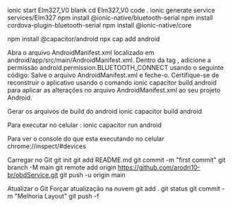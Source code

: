 ionic start Elm327_V0 blank
cd Elm327_V0
code .
ionic generate service services/Elm327
npm install @ionic-native/bluetooth-serial
npm install cordova-plugin-bluetooth-serial
npm install @ionic-native/core

npm install @capacitor/android
npx cap add android

Abra o arquivo AndroidManifest.xml localizado em android/app/src/main/AndroidManifest.xml.
Dentro da tag <manifest>, adicione a permissão android.permission.BLUETOOTH_CONNECT usando o seguinte código:
<uses-permission android:name="android.permission.BLUETOOTH_CONNECT" />
Salve o arquivo AndroidManifest.xml e feche-o.
Certifique-se de reconstruir o aplicativo usando o comando ionic capacitor build android para aplicar as alterações no arquivo AndroidManifest.xml ao seu projeto Android.

Gerar os arquivos de build do android
ionic capacitor build android

Para executar no celular : 
ionic capacitor run android

Para ver o console do que esta executando no celular
chrome://inspect/#devices

Carregar no Git
git init
git add README.md
git commit -m "first commit"
git branch -M main
git remote add origin https://github.com/arodri10-br/obdService.git
git push -u origin main

Atualizar o Git
Forçar atualização na nuvem
git add .
git status
git commit -m "Melhoria Layout"
git push -f

